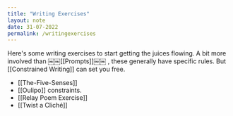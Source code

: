 ```yaml
---
title: "Writing Exercises"
layout: note
date: 31-07-2022
permalink: /writingexercises
---
```


Here's some writing exercises to start getting the juices flowing. A bit more involved than ￼￼[[Prompts]]￼￼ , these generally have specific rules. But [[Constrained Writing]] can set you free.


-   [[The-Five-Senses]]
-   [[Oulipo]] constraints.
-   [[Relay Poem Exercise]]
-   [[Twist a Cliché]]
